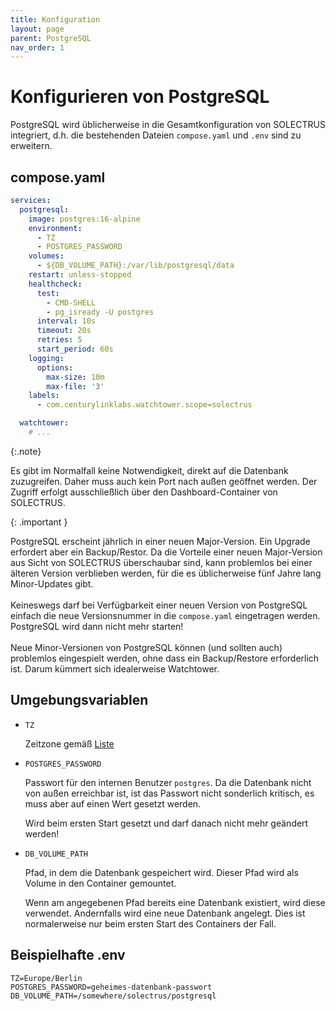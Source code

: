 ```yaml
---
title: Konfiguration
layout: page
parent: PostgreSQL
nav_order: 1
---
```


# Konfigurieren von PostgreSQL

PostgreSQL wird üblicherweise in die Gesamtkonfiguration von SOLECTRUS integriert, d.h. die bestehenden Dateien `compose.yaml` und `.env` sind zu erweitern.

## compose.yaml

```yaml
services:
  postgresql:
    image: postgres:16-alpine
    environment:
      - TZ
      - POSTGRES_PASSWORD
    volumes:
      - ${DB_VOLUME_PATH}:/var/lib/postgresql/data
    restart: unless-stopped
    healthcheck:
      test:
        - CMD-SHELL
        - pg_isready -U postgres
      interval: 10s
      timeout: 20s
      retries: 5
      start_period: 60s
    logging:
      options:
        max-size: 10m
        max-file: '3'
    labels:
      - com.centurylinklabs.watchtower.scope=solectrus

  watchtower:
    # ...
```

{:.note}

Es gibt im Normalfall keine Notwendigkeit, direkt auf die Datenbank zuzugreifen. Daher muss auch kein Port nach außen geöffnet werden. Der Zugriff erfolgt ausschließlich über den Dashboard-Container von SOLECTRUS.

{: .important }

PostgreSQL erscheint jährlich in einer neuen Major-Version. Ein Upgrade erfordert aber ein Backup/Restor. Da die Vorteile einer neuen Major-Version aus Sicht von SOLECTRUS überschaubar sind, kann problemlos bei einer älteren Version verblieben werden, für die es üblicherweise fünf Jahre lang Minor-Updates gibt. \
\
Keineswegs darf bei Verfügbarkeit einer neuen Version von PostgreSQL einfach die neue Versionsnummer in die `compose.yaml` eingetragen werden. PostgreSQL wird dann nicht mehr starten! \
\
Neue Minor-Versionen von PostgreSQL können (und sollten auch) problemlos eingespielt werden, ohne dass ein Backup/Restore erforderlich ist. Darum kümmert sich idealerweise Watchtower.

## Umgebungsvariablen

- `TZ`

  Zeitzone gemäß [Liste](https://en.wikipedia.org/wiki/List_of_tz_database_time_zones)

- `POSTGRES_PASSWORD`

  Passwort für den internen Benutzer `postgres`. Da die Datenbank nicht von außen erreichbar ist, ist das Passwort nicht sonderlich kritisch, es muss aber auf einen Wert gesetzt werden.

  Wird beim ersten Start gesetzt und darf danach nicht mehr geändert werden!

- `DB_VOLUME_PATH`

  Pfad, in dem die Datenbank gespeichert wird. Dieser Pfad wird als Volume in den Container gemountet.

  Wenn am angegebenen Pfad bereits eine Datenbank existiert, wird diese verwendet. Andernfalls wird eine neue Datenbank angelegt. Dies ist normalerweise nur beim ersten Start des Containers der Fall.

## Beispielhafte .env

```properties
TZ=Europe/Berlin
POSTGRES_PASSWORD=geheimes-datenbank-passwort
DB_VOLUME_PATH=/somewhere/solectrus/postgresql
```
